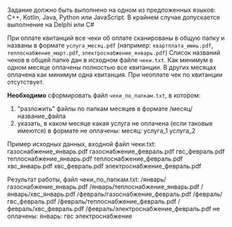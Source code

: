Задание должно быть выполнено на одном из предложенных языков: C++, Kotlin, Java, Python или JavaScript. В крайнем случае допускается выполнение на Delphi или C#

При оплате квитанций все чеки об оплате сканированы в общую папку и названы в формате `услуга_месяц.pdf` (например: `квартплата_июнь.pdf`, `теплоснабжение_март.pdf`, `электроснабжение_январь.pdf`)
Список названий чеков в общей папке дан в исходном файле `чеки.txt`.
Как минимум в одном месяце оплачены полностью все квитанции. В других месяцах оплачена как минимум одна квитанция. При неоплате чек по квитанции отсутствует.

**Необходимо** сформировать файл `чеки_по_папкам.txt`, в котором:
1. "разложить" файлы по папкам месяцев в формате /месяц/название_файла
2. указать, в каком месяце какая услуга не оплачена (если таковые имеются) в формате
не оплачены:
месяц:
услуга_1
услуга_2


Пример исходных данных, входной файл чеки.txt:
газоснабжение_январь.pdf
газоснабжение_февраль.pdf
гвс_февраль.pdf
теплоснабжение_январь.pdf
теплоснабжение_февраль.pdf
xвс_январь.pdf
xвс_февраль.pdf
электроснабжение_февраль.pdf

Результат работы, файл чеки_по_папкам.txt:
/январь/газоснабжение_январь.pdf
/январь/теплоснабжение_январь.pdf
/январь/xвс_январь.pdf
/февраль/газоснабжение_февраль.pdf
/февраль/гвс_февраль.pdf
/февраль/теплоснабжение_февраль.pdf
/февраль/xвс_февраль.pdf
/февраль/электроснабжение_февраль.pdf
не оплачены:
январь:
гвс
электроснабжение